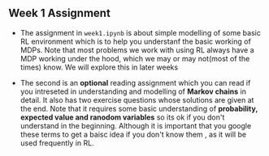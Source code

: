 ## Week 1 Assignment

- The assignment in `week1.ipynb` is about simple modelling of some basic RL environment which is to help you understanf the basic working of MDPs. Note that most problems we work with using RL always have a MDP working under the hood, which we may or may not(most of the times) know. We will explore this in later weeks

- The second is an **optional** reading assignment which you can read if you intreseted in understanding and modelling of **Markov chains** in detail. It also has two exercise questions whose solutions are given at the end. Note that it requires some basic understanding of **probability, expected value and ranodom variables** so its ok if you don't understand in the beginning. Although it is important that you google these terms to get a baisc idea if you don't know them , as it will be used frequently in RL.
